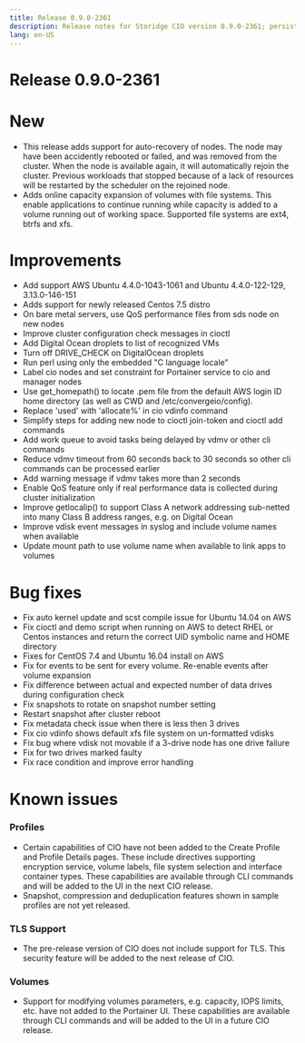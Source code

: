 ```yaml
---
title: Release 0.9.0-2361
description: Release notes for Storidge CIO version 0.9.0-2361; persistent volumes for kubernetes pods   
lang: en-US
---
```


# Release 0.9.0-2361
# New
- This release adds support for auto-recovery of nodes. The node may have been accidently rebooted or failed, and was removed from the cluster. When the node is available again, it
will automatically rejoin the cluster. Previous workloads that stopped because of a lack of resources
will be restarted by the scheduler on the rejoined node.
- Adds online capacity expansion of volumes with file systems. This enable applications to continue running while capacity is added to a volume
running out of working space. Supported file systems are ext4, btrfs and xfs.

# Improvements
- Add support AWS Ubuntu 4.4.0-1043-1061 and Ubuntu 4.4.0-122-129, 3.13.0-146-151
- Adds support for newly released Centos 7.5 distro
- On bare metal servers, use QoS performance files from sds node on new nodes
- Improve cluster configuration check messages in cioctl
- Add Digital Ocean droplets to list of recognized VMs
- Turn off DRIVE_CHECK on DigitalOcean droplets
- Run perl using only the embedded "C language locale"
- Label cio nodes and set constraint for Portainer service to cio and manager nodes
- Use get_homepath() to locate .pem file from the default AWS login ID home directory (as well as CWD and /etc/convergeio/config).
- Replace 'used' with 'allocate%' in cio vdinfo command
- Simplify steps for adding new node to cioctl join-token and cioctl add commands
- Add work queue to avoid tasks being delayed by vdmv or other cli commands
- Reduce vdmv timeout from 60 seconds back to 30 seconds so other cli commands can be processed earlier
- Add warning message if vdmv takes more than 2 seconds
- Enable QoS feature only if real performance data is collected during cluster initialization
- Improve getlocalip() to support Class A network addressing sub-netted into many Class B address ranges, e.g. on Digital Ocean
- Improve vdisk event messages in syslog and include volume names when available
- Update mount path to use volume name when available to link apps to volumes

# Bug fixes
- Fix auto kernel update and scst compile issue for Ubuntu 14.04 on AWS
- Fix cioctl and demo script when running on AWS to detect RHEL or Centos instances and return the correct UID symbolic name
and HOME directory
- Fixes for CentOS 7.4 and Ubuntu 16.04 install on AWS
- Fix for events to be sent for every volume. Re-enable events after volume expansion
- Fix difference between actual and expected number of data drives during configuration check
- Fix snapshots to rotate on snapshot number setting
- Restart snapshot after cluster reboot
- Fix metadata check issue when there is less then 3 drives
- Fix cio vdinfo shows default xfs file system on un-formatted vdisks
- Fix bug where vdisk not movable if a 3-drive node has one drive failure
- Fix for two drives marked faulty
- Fix race condition and improve error handling

# Known issues
### Profiles
- Certain capabilities of CIO have not been added to the Create Profile and Profile Details pages. These include directives supporting encryption service,
volume labels, file system selection and interface container types. These capabilities are available
through CLI commands and will be added to the UI in the next CIO release.
- Snapshot, compression and deduplication features shown in sample profiles are not yet released.
### TLS Support
- The pre-release version of CIO does not include support for TLS. This security feature will be added to the next
release of CIO.
### Volumes
- Support for modifying volumes parameters, e.g. capacity, IOPS limits, etc. have not added to the Portainer UI. These capabilities are available through CLI commands and will be
added to the UI in a future CIO release.
